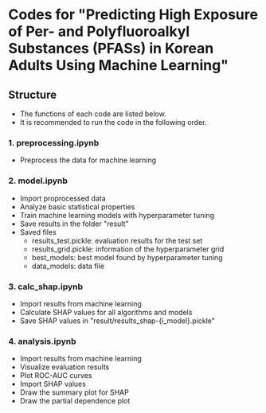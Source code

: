 # Codes for "Predicting High Exposure of Per- and Polyfluoroalkyl Substances (PFASs) in Korean Adults Using Machine Learning"

## Structure
- The functions of each code are listed below.
- It is recommended to run the code in the following order.

### 1. preprocessing.ipynb
   - Preprocess the data for machine learning

### 2. model.ipynb
   - Import proprocessed data
   - Analyze basic statistical properties
   - Train machine learning models with hyperparameter tuning
   - Save results in the folder "result"
   - Saved files
     - results_test.pickle: evaluation results for the test set
     - results_grid.pickle: information of the hyperparameter grid
     - best_models: best model found by hyperparameter tuning
     - data_models: data file

### 3. calc_shap.ipynb
   - Import results from machine learning
   - Calculate SHAP values for all algorithms and models
   - Save SHAP values in "result/results_shap-{i_model}.pickle"

### 4. analysis.ipynb
   - Import results from machine learning
   - Visualize evaluation results
   - Plot ROC-AUC curves
   - Import SHAP values
   - Draw the summary plot for SHAP
   - Draw the partial dependence plot
